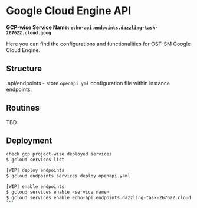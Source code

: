 # Google Cloud Engine API
**GCP-wise Service Name: `echo-api.endpoints.dazzling-task-267622.cloud.goog`**
 
Here you can find the configurations and functionalities for OST-SM Google Cloud Engine.


## Structure
.api/endpoints - store `openapi.yml` configuration file within instance endpoints.

## Routines
TBD

## Deployment
````bash
check gcp project-wise deployed services
$ gcloud services list

[WIP] deploy endpoints
$ gcloud endpoints services deploy openapi.yaml

[WIP] enable endpoints
$ gcloud services enable <service name>
$ gcloud services enable echo-api.endpoints.dazzling-task-267622.cloud.goog 
```
    